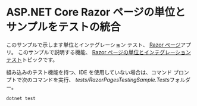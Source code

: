 # <a name="aspnet-core-razor-pages-unit-and-integration-testing-sample"></a>ASP.NET Core Razor ページの単位とサンプルをテストの統合

このサンプルで示します単位とインテグレーション テスト、 [Razor ページ](https://docs.microsoft.com/aspnet/core/mvc/razor-pages)アプリ。 このサンプルで説明する機能、 [Razor ページの単位とインテグレーション テスト](https://docs.microsoft.com/en-us/aspnet/core/testing/razor-pages-testing)トピックです。

組み込みのテスト機能を持つ、IDE を使用していない場合は、コマンド プロンプトで次のコマンドを実行、 *tests/RazorPagesTestingSample.Tests*フォルダー。

```console
dotnet test
```
